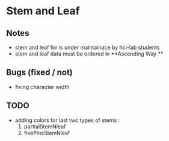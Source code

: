 # Stem and Leaf

## Notes
  * stem and leaf for is under maintainace by hci-lab students
  * stem and leaf data must be ordered in **Ascending Way **

## Bugs (fixed / not)
  * fixing character width

## TODO
  * adding colors for last two types of stems :
    1. partialStemNleaf
    2. fivePinsStemNleaf
